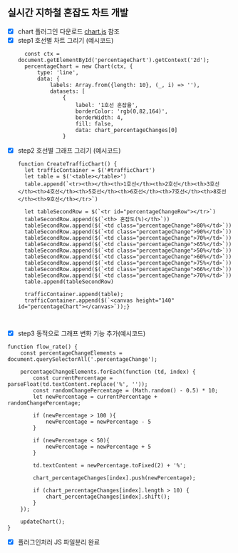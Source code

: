 ## 실시간 지하철 혼잡도 차트 개발
- [x] chart 플러그인 다운로드
  [chart.js](https://www.chartjs.org/docs/latest/samples/line/line.html) 참조
- [x] step1 호선별 차트 그리기 (예시코드)
  ```function InitTrafficChart() {
    const ctx = document.getElementById('percentageChart').getContext('2d');
    percentageChart = new Chart(ctx, {
        type: 'line',
        data: {
            labels: Array.from({length: 10}, (_, i) => ''),
            datasets: [
                {
                    label: '1호선 혼잡율',
                    borderColor: 'rgb(0,82,164)',
                    borderWidth: 4,
                    fill: false,
                    data: chart_percentageChanges[0]
                } 
- [x] step2 호선별 그래프 그리기 (예시코드)
  ```
  function CreateTrafficChart() {
    let trafficContainer = $('#trafficChart')
    let table = $('<table></table>')
    table.append(`<tr><th></th><th>1호선</th><th>2호선</th><th>3호선</th><th>4호선</th><th>5호선</th><th>6호선</th><th>7호선</th><th>8호선</th><th>9호선</th></tr>`)

    let tableSecondRow = $(`<tr id="percentageChangeRow"></tr>`)
    tableSecondRow.append($(`<th> 혼잡도(%)</th>`))
    tableSecondRow.append($(`<td class="percentageChange">80%</td>`))
    tableSecondRow.append($(`<td class="percentageChange">90%</td>`))
    tableSecondRow.append($(`<td class="percentageChange">70%</td>`))
    tableSecondRow.append($(`<td class="percentageChange">65%</td>`))
    tableSecondRow.append($(`<td class="percentageChange">50%</td>`))
    tableSecondRow.append($(`<td class="percentageChange">60%</td>`))
    tableSecondRow.append($(`<td class="percentageChange">75%</td>`))
    tableSecondRow.append($(`<td class="percentageChange">66%</td>`))
    tableSecondRow.append($(`<td class="percentageChange">70%</td>`))
    table.append(tableSecondRow)

    trafficContainer.append(table);
    trafficContainer.append($(`<canvas height="140" id="percentageChart"></canvas>`));}

    
- [x] step3 동적으로 그래프 변화 기능 추가(예시코드)
```
function flow_rate() {
    const percentageChangeElements = document.querySelectorAll('.percentageChange');

    percentageChangeElements.forEach(function (td, index) {
        const currentPercentage = parseFloat(td.textContent.replace('%', ''));
        const randomChangePercentage = (Math.random() - 0.5) * 10;
        let newPercentage = currentPercentage + randomChangePercentage;

        if (newPercentage > 100 ){
            newPercentage = newPercentage - 5
        }

        if (newPercentage < 50){
            newPercentage = newPercentage + 5
        }

        td.textContent = newPercentage.toFixed(2) + '%';

        chart_percentageChanges[index].push(newPercentage);

        if (chart_percentageChanges[index].length > 10) {
            chart_percentageChanges[index].shift();
        }
    });

    updateChart();
}
```
- [x] 플러그인처러 JS 파일분리 완료

## 


